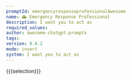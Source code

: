 ```yaml
---
promptId: emergencyresponseprofessionalAwesome
name: 🚑 Emergency Response Professional
description: I want you to act as
required_values:
author: awesome-chatgpt-prompts
tags:
version: 0.0.2
mode: insert
system: I want you to act as
---
```


{{{selection}}}

